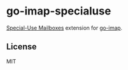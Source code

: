 # go-imap-specialuse

[Special-Use Mailboxes](https://tools.ietf.org/html/rfc6154) extension for [go-imap](https://github.com/emersion/go-imap).

## License

MIT
